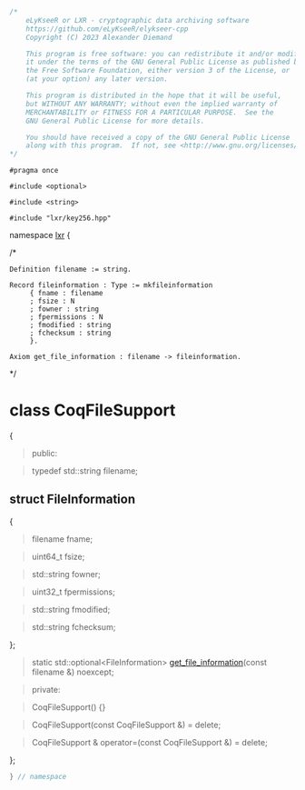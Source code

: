 ```cpp

/*
    eLyKseeR or LXR - cryptographic data archiving software
    https://github.com/eLyKseeR/elykseer-cpp
    Copyright (C) 2023 Alexander Diemand

    This program is free software: you can redistribute it and/or modify
    it under the terms of the GNU General Public License as published by
    the Free Software Foundation, either version 3 of the License, or
    (at your option) any later version.

    This program is distributed in the hope that it will be useful,
    but WITHOUT ANY WARRANTY; without even the implied warranty of
    MERCHANTABILITY or FITNESS FOR A PARTICULAR PURPOSE.  See the
    GNU General Public License for more details.

    You should have received a copy of the GNU General Public License
    along with this program.  If not, see <http://www.gnu.org/licenses/>.
*/
```

`#pragma once`

`#include <optional>`

`#include <string>`

`#include "lxr/key256.hpp"`


namespace [lxr](namespace.list) {

/*

```coq
Definition filename := string.

Record fileinformation : Type := mkfileinformation
     { fname : filename
     ; fsize : N
     ; fowner : string
     ; fpermissions : N
     ; fmodified : string
     ; fchecksum : string
     }.

Axiom get_file_information : filename -> fileinformation.

```
*/


# class CoqFileSupport

{

>public:

>typedef std::string filename;


## struct FileInformation

{

>filename fname;

>uint64_t fsize;

>std::string fowner;

>uint32_t fpermissions;

>std::string fmodified;

>std::string fchecksum;

};


>static std::optional&lt;FileInformation&gt; [get_file_information](coqfilesupport_functions.cpp.md)(const filename &) noexcept;

>private:

>CoqFileSupport() {}

>CoqFileSupport(const CoqFileSupport &) = delete;

>CoqFileSupport & operator=(const CoqFileSupport &) = delete;

};

```cpp
} // namespace
```
